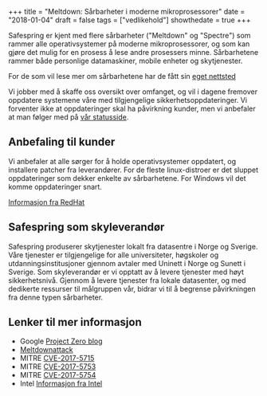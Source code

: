 +++
title = "Meltdown: Sårbarheter i moderne mikroprosessorer"
date = "2018-01-04"
draft = false
tags = ["vedlikehold"]
showthedate = true
+++

Safespring er kjent med flere sårbarheter ("Meltdown" og "Spectre") som rammer alle operativsystemer på moderne mikroprosessorer, og som kan gjøre det mulig for en prosess å lese andre prosessers minne. Sårbarhetene rammer både personlige datamaskiner, mobile enheter og skytjenester.

For de som vil lese mer om sårbarhetene har de fått sin [eget nettsted](https://meltdownattack.com)

Vi jobber med å skaffe oss oversikt over omfanget, og vil i dagene fremover oppdatere systemene våre med tilgjengelige sikkerhetsoppdateringer. Vi forventer ikke at oppdateringer skal ha påvirkning kunder, men vi anbefaler at man følger med på [vår statusside](http://status.safespring.com).

## Anbefaling til kunder

Vi anbefaler at alle sørger for å holde operativsystemer oppdatert, og installere patcher fra leverandører. For de fleste linux-distroer er det sluppet oppdateringer som dekker enkelte av sårbarhetene. For Windows vil det komme oppdateringer snart.

[Informasjon fra RedHat](https://access.redhat.com/security/vulnerabilities/speculativeexecution?sc_cid=701f2000000tsLNAAY&)

## Safespring som skyleverandør

Safespring produserer skytjenester lokalt fra datasentre i Norge og Sverige. Våre tjenester er tilgjengelige for alle universiteter, høgskoler og utdanningsinstitusjoner gjennom avtaler med Uninett i Norge og Sunett i Sverige. Som skyleverandør er vi opptatt av å levere tjenester med høyt sikkerhetsnivå. Gjennom å levere tjenester fra lokale datasenter, og med dedikerte ressurser til målgruppen vår, bidrar vi til å begrense påvirkningen fra denne typen sårbarheter.

## Lenker til mer informasjon

* Google [Project Zero blog](https://googleprojectzero.blogspot.com/2018/01/reading-privileged-memory-with-side.html)
* [Meltdownattack](https://meltdownattack.com/)
* MITRE [CVE-2017-5715](http://www.cve.mitre.org/cgi-bin/cvename.cgi?name=2017-5715)
* MITRE [CVE-2017-5753](http://www.cve.mitre.org/cgi-bin/cvename.cgi?name=2017-5753)
* MITRE [CVE-2017-5754](http://www.cve.mitre.org/cgi-bin/cvename.cgi?name=2017-5754)
* Intel [Informasjon fra Intel](https://newsroom.intel.com/news/intel-responds-to-security-research-findings/)
